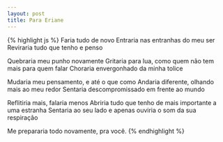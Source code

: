 ```yaml
---
layout: post
title: Para Eriane 
---
```


{% highlight js %}
Faria tudo de novo
Entraria nas entranhas do meu ser
Reviraria tudo que tenho e penso

Quebraria meu punho novamente
Gritaria para lua, como quem não tem mais para quem falar
Choraria envergonhado da minha tolice

Mudaria meu pensamento, e até o que como
Andaria diferente, olhando mais ao meu redor
Sentaria descompromissado em frente ao mundo

Reflitiria mais, falaria menos
Abriria tudo que tenho de mais importante a uma estranha
Sentaria ao seu lado e apenas ouviria o som da sua respiração

Me prepararia todo novamente, pra você.
{% endhighlight %}
